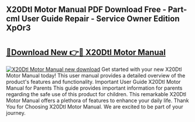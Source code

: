 ## X20Dtl Motor Manual PDF Download Free - Part-cml User Guide Repair - Service Owner Edition XpOr3

# <h2><a href="http://bc87704.oget.top/?id=X20Dtl+Motor+Manual">🔗Download New 👉🔴 X20Dtl Motor Manual</a></h2>

[![X20Dtl Motor Manual new download](https://i.imgur.com/5g1atiW.png)](http://bc87704.oget.top/?id=X20Dtl+Motor+Manual)
Get started with your new X20Dtl Motor Manual today! This user manual provides a detailed overview of the product's features and functionality. Important User Guide X20Dtl Motor Manual for Parents This guide provides important information for parents regarding the safe use of this product for children. This remarkable X20Dtl Motor Manual offers a plethora of features to enhance your daily life. Thank You for Choosing X20Dtl Motor Manual. We are excited to be part of your journey.
